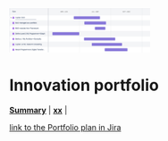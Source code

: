 <img src="innovation-roadmap-2020-06.png" width="50%">

# Innovation portfolio

**[Summary](#summary)** | **[xx](#xx)** |

[link to the Portfolio plan in Jira](https://team-1591525712086.atlassian.net/jira/software/projects/IP/boards/2/roadmap?shared=&atlOrigin=eyJpIjoiNGVlYTFlYzNmZGQ2NDFlY2FmNjZkOTNhNzk1MmY2NTMiLCJwIjoiaiJ9)
